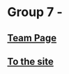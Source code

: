 # Group 7 - 
## [Team Page](admin/team.md)

## [To the site](https://cse110-sp25-group07.github.io/cse110-sp25-group07/)
